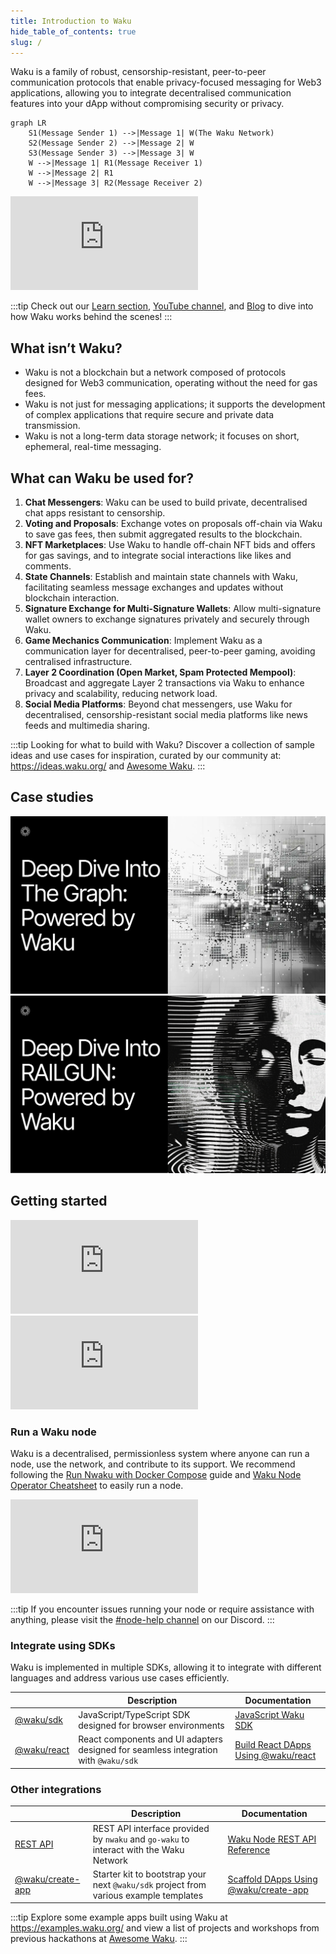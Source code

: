 ```yaml
---
title: Introduction to Waku
hide_table_of_contents: true
slug: /
---
```


Waku is a family of robust, censorship-resistant, peer-to-peer communication protocols that enable privacy-focused messaging for Web3 applications, allowing you to integrate decentralised communication features into your dApp without compromising security or privacy.

```mermaid
graph LR
    S1(Message Sender 1) -->|Message 1| W(The Waku Network)
    S2(Message Sender 2) -->|Message 2| W
    S3(Message Sender 3) -->|Message 3| W
    W -->|Message 1| R1(Message Receiver 1)
    W -->|Message 2| R1
    W -->|Message 3| R2(Message Receiver 2)
```

<div class="video-container">
  <iframe class="yt-video" src="https://www.youtube.com/embed/nIWx5Vp_Qxk" title="Waku Tutorial 001: Introduction to Waku" frameborder="0" allow="accelerometer; autoplay; clipboard-write; encrypted-media; gyroscope; picture-in-picture; web-share" allowfullscreen></iframe>
</div>

:::tip
Check out our [Learn section](/learn/waku-network), [YouTube channel](https://www.youtube.com/@wakuorg), and [Blog](https://blog.waku.org/) to dive into how Waku works behind the scenes!
:::

## What isn’t Waku?

- Waku is not a blockchain but a network composed of protocols designed for Web3 communication, operating without the need for gas fees.
- Waku is not just for messaging applications; it supports the development of complex applications that require secure and private data transmission.
- Waku is not a long-term data storage network; it focuses on short, ephemeral, real-time messaging.

## What can Waku be used for?

1. **Chat Messengers**: Waku can be used to build private, decentralised chat apps resistant to censorship.
2. **Voting and Proposals**: Exchange votes on proposals off-chain via Waku to save gas fees, then submit aggregated results to the blockchain.
3. **NFT Marketplaces**: Use Waku to handle off-chain NFT bids and offers for gas savings, and to integrate social interactions like likes and comments.
4. **State Channels**: Establish and maintain state channels with Waku, facilitating seamless message exchanges and updates without blockchain interaction.
5. **Signature Exchange for Multi-Signature Wallets**: Allow multi-signature wallet owners to exchange signatures privately and securely through Waku.
6. **Game Mechanics Communication**: Implement Waku as a communication layer for decentralised, peer-to-peer gaming, avoiding centralised infrastructure.
7. **Layer 2 Coordination (Open Market, Spam Protected Mempool)**: Broadcast and aggregate Layer 2 transactions via Waku to enhance privacy and scalability, reducing network load.
8. **Social Media Platforms**: Beyond chat messengers, use Waku for decentralised, censorship-resistant social media platforms like news feeds and multimedia sharing.

:::tip
Looking for what to build with Waku? Discover a collection of sample ideas and use cases for inspiration, curated by our community at: https://ideas.waku.org/ and [Awesome Waku](https://github.com/waku-org/awesome-waku/).
:::

## Case studies

<div class="case-study-container">
  <a href="https://blog.waku.org/thegraph-waku-case-study/" target="_blank" rel="noopener noreferrer"><img src="/img/graph-use-case.jpeg" /></a>
  <a href="https://blog.waku.org/railgun-waku-case-study/" target="_blank" rel="noopener noreferrer"><img src="/img/railgun-use-case.jpeg" /></a>
</div>

## Getting started

<div class="video-container">
  <iframe class="yt-video two-items" src="https://www.youtube.com/embed/PYQaXCxUCwA" title="Waku Tutorial 001: Introduction to Waku" frameborder="0" allow="accelerometer; autoplay; clipboard-write; encrypted-media; gyroscope; picture-in-picture; web-share" allowfullscreen></iframe>

  <iframe class="yt-video two-items" src="https://www.youtube.com/embed/sfmMcrbiX0c" title="Build a game using Waku Protocol" frameborder="0" allow="accelerometer; autoplay; clipboard-write; encrypted-media; gyroscope; picture-in-picture; web-share" allowfullscreen></iframe>
</div>

### Run a Waku node

Waku is a decentralised, permissionless system where anyone can run a node, use the network, and contribute to its support. We recommend following the [Run Nwaku with Docker Compose](/guides/nwaku/run-docker-compose) guide and [Waku Node Operator Cheatsheet](/Waku-NodeOperator.pdf) to easily run a node.

<div class="video-container">
  <iframe class="yt-video" src="https://www.youtube.com/embed/fs0ynLk4z0I" title="How to run a Waku node using Nwaku Compose" frameborder="0" allow="accelerometer; autoplay; clipboard-write; encrypted-media; gyroscope; picture-in-picture; web-share" allowfullscreen></iframe>
</div>

:::tip
If you encounter issues running your node or require assistance with anything, please visit the [#node-help channel](https://discord.com/channels/1110799176264056863/1216748184592711691) on our Discord.
:::

### Integrate using SDKs

Waku is implemented in multiple SDKs, allowing it to integrate with different languages and address various use cases efficiently.

|                                                          | Description                                                                         | Documentation                                                         |
| -------------------------------------------------------- | ----------------------------------------------------------------------------------- | --------------------------------------------------------------------- |
| [@waku/sdk](https://github.com/waku-org/js-waku)         | JavaScript/TypeScript SDK designed for browser environments                         | [JavaScript Waku SDK](/guides/js-waku/)                               |
| [@waku/react](https://www.npmjs.com/package/@waku/react) | React components and UI adapters designed for seamless integration with `@waku/sdk` | [Build React DApps Using @waku/react](/guides/js-waku/use-waku-react) |

### Other integrations

|                                                                    | Description                                                                            | Documentation                                                                |
| ------------------------------------------------------------------ | -------------------------------------------------------------------------------------- | ---------------------------------------------------------------------------- |
| [REST API](https://waku-org.github.io/waku-rest-api/)              | REST API interface provided by `nwaku` and `go-waku` to interact with the Waku Network | [Waku Node REST API Reference](https://waku-org.github.io/waku-rest-api/)    |
| [@waku/create-app](https://www.npmjs.com/package/@waku/create-app) | Starter kit to bootstrap your next `@waku/sdk` project from various example templates  | [Scaffold DApps Using @waku/create-app](/guides/js-waku/use-waku-create-app) |

:::tip
Explore some example apps built using Waku at https://examples.waku.org/ and view a list of projects and workshops from previous hackathons at [Awesome Waku](https://github.com/waku-org/awesome-waku/).
:::
